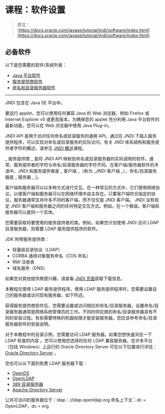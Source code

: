 # 课程：软件设置

> 原文： [https://docs.oracle.com/javase/tutorial/jndi/software/index.html](https://docs.oracle.com/javase/tutorial/jndi/software/index.html)

## 必备软件

以下是您需要的软件/系统列表：

*   [Java 平台软件](#JDK)
*   [服务提供商软件](#PROVIDER)
*   [命名和目录服务器软件](#SERVER)

* * *

JNDI 包含在 Java SE 平台中。

要运行 applet，您可以使用任何兼容 Java 的 Web 浏览器，例如 Firefox 或 Internet Explorer v5 或更高版本。为确保您的 applet 充分利用 Java 平台软件的最新功能，您可以在 Web 浏览器中使用 Java Plug-in。

JNDI API 是用于访问任何命名或目录服务的通用 API。通过在 JNDI 下插入服务提供程序，可以实现对命名或目录服务的实际访问。有关 JNDI 体系结构和服务提供者字符的概述，请参见 [JNDI 概述](../overview/index.html)课程。

_ 服务提供商 _ 是将 JNDI API 映射到命名或目录服务器的实际调用的软件。通常，服务提供者的字符与命名/目录服务器的字符不同。在客户端/服务器软件的术语中，JNDI 和服务提供者是 _ 客户端 _（称为 _JNDI 客户端 _），命名/目录服务器是 _ 服务器 _ ]。

客户端和服务器可以以多种方式进行交互。在一种常见的方式中，它们使用网络协议，以便客户端和服务器可以在网络环境中自主存在。只要客户端符合指定的协议，服务器通常支持许多不同的客户端，而不仅仅是 JNDI 客户端。 JNDI 没有规定 JNDI 客户端和服务器之间的任何特定交互方式。例如，在一个极端，客户端和服务器可以是同一个实体。

您需要获取将要使用的服务提供者的类。例如，如果您计划使用 JNDI 访问 LDAP 目录服务器，则需要 LDAP 服务提供程序的软件。

JDK 附带服务提供商：

*   轻量级目录协议（LDAP）
*   CORBA 通用对象服务命名（COS 命名）
*   RMI 注册表
*   域名服务（DNS）

如果您对其他提供商感兴趣，请查看 [JNDI 页面](http://www.oracle.com/technetwork/java/jndi/index.html)获取下载信息。

本教程仅使用 LDAP 服务提供程序。使用 LDAP 服务提供程序时，您需要设置自己的服务器或访问现有服务器，如下所述。

获得服务提供商软件后，您需要设置或访问相应的命名/目录服务器。设置命名/目录服务器通常是网络系统管理员的工作。不同的供应商的命名/目录服务器具有不同的安装过程。有些需要特殊的机器权限才能安装服务器。您应该参考命名/目录服务器软件的安装说明。

对于本教程中的目录示例，您需要访问 LDAP 服务器。如果您想快速浏览一下 LDAP 检查的内容 [](http://en.wikipedia.org/wiki/LDAP) 。您可以使用您选择的任何 LDAP 兼容服务器。在许多平台（包括 Windows）上运行的 Oracle Directory Server 可在以下位置进行评估： [Oracle Directory Server](http://www.oracle.com/technetwork/testcontent/index-085178.html) 。

您也可以从下面的免费 LDAP 服务器下载：

*   [OpenDS](http://opends.java.net/)
*   [OpenLDAP](http://www.OpenLDAP.org/)
*   [389 目录服务器](http://directory.fedoraproject.org/)
*   [Apache Directory Server](http://directory.apache.org)

公共可访问的服务器位于：ldap：//ldap.openldap.org 命名上下文：dc = OpenLDAP，dc = org